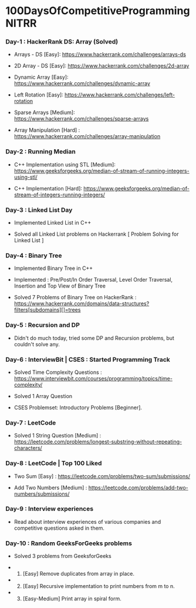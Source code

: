 # 100DaysOfCompetitiveProgrammingNITRR

### Day-1 : HackerRank DS: Array (Solved)

- Arrays - DS [Easy]: https://www.hackerrank.com/challenges/arrays-ds

- 2D Array - DS [Easy]: https://www.hackerrank.com/challenges/2d-array

- Dynamic Array [Easy]: https://www.hackerrank.com/challenges/dynamic-array

- Left Rotation [Easy]: https://www.hackerrank.com/challenges/left-rotation

- Sparse Arrays [Medium]: https://www.hackerrank.com/challenges/sparse-arrays

- Array Manipulation [Hard] : https://www.hackerrank.com/challenges/array-manipulation

### Day-2 : Running Median

- C++ Implementation using STL [Medium]: https://www.geeksforgeeks.org/median-of-stream-of-running-integers-using-stl/

- C++ Implementation [Hard]: https://www.geeksforgeeks.org/median-of-stream-of-integers-running-integers/

### Day-3 : Linked List Day

- Implemented Linked List in C++

- Solved all Linked List problems on Hackerrank [ Problem Solving for Linked List ]

### Day-4 : Binary Tree

- Implemented Binary Tree in C++

- Implemented : Pre/Post/In Order Traversal, Level Order Traversal, Insertion and Top View of Binary Tree

- Solved 7 Problems of Binary Tree on HackerRank : https://www.hackerrank.com/domains/data-structures?filters[subdomains][]=trees

### Day-5 : Recursion and DP

- Didn't do much today, tried some DP and Recursion problems, but couldn't solve any.

### Day-6 : InterviewBit | CSES : Started Programming Track

- Solved Time Complexity Questions : https://www.interviewbit.com/courses/programming/topics/time-complexity/

- Solved 1 Array Question

- CSES Problemset: Introductory Problems [Beginner].

### Day-7 : LeetCode 

- Solved 1 String Question [Medium] : https://leetcode.com/problems/longest-substring-without-repeating-characters/ 

### Day-8 : LeetCode | Top 100 Liked 

- Two Sum [Easy] : https://leetcode.com/problems/two-sum/submissions/

- Add Two Numbers [Medium] : https://leetcode.com/problems/add-two-numbers/submissions/

### Day-9 : Interview experiences

- Read about interview experiences of various companies and competitive questions asked in them.

### Day-10 : Random GeeksForGeeks problems

- Solved 3 problems from GeeksforGeeks

- 1. [Easy] Remove duplicates from array in place.

- 2. [Easy] Recursive implementation to print numbers from m to n.

- 3. [Easy-Medium] Print array in spiral form.


